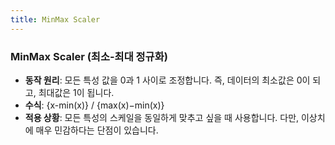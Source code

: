 ```yaml
---
title: MinMax Scaler
---
```


### MinMax Scaler (최소-최대 정규화)

- **동작 원리**: 모든 특성 값을 0과 1 사이로 조정합니다. 즉, 데이터의 최소값은 0이 되고, 최대값은 1이 됩니다.
- **수식**: {x-min(x)} / {max(x)−min(x)}​
- **적용 상황**: 모든 특성의 스케일을 동일하게 맞추고 싶을 때 사용합니다. 다만, 이상치에 매우 민감하다는 단점이 있습니다.